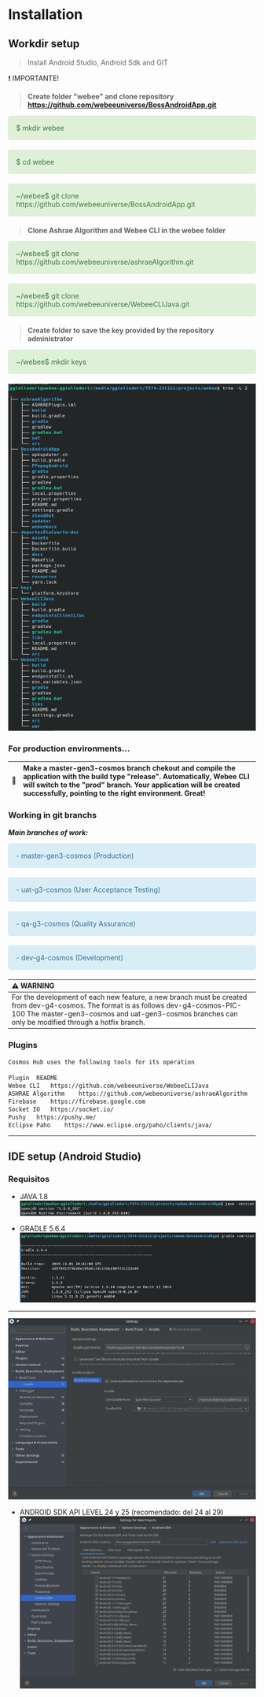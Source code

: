 # Installation

## Workdir setup

> Install Android Studio, Android Sdk and GIT

:exclamation:  IMPORTANTE!
> **Create folder "webee" and clone repository https://github.com/webeeuniverse/BossAndroidApp.git**
<div style="padding: 15px; border: 1px solid transparent; border-color: transparent; margin-bottom: 20px; border-radius: 4px; color: #3c763d; background-color: #dff0d8; border-color: #d6e9c6;">
$ mkdir webee
</div>    
<div style="padding: 15px; border: 1px solid transparent; border-color: transparent; margin-bottom: 20px; border-radius: 4px; color: #3c763d; background-color: #dff0d8; border-color: #d6e9c6;">
$ cd webee
</div>    
<div style="padding: 15px; border: 1px solid transparent; border-color: transparent; margin-bottom: 20px; border-radius: 4px; color: #3c763d; background-color: #dff0d8; border-color: #d6e9c6;">
~/webee$ git clone https://github.com/webeeuniverse/BossAndroidApp.git
</div>    

> **Clone Ashrae Algorithm and Webee CLI in the webee folder**
<div style="padding: 15px; border: 1px solid transparent; border-color: transparent; margin-bottom: 20px; border-radius: 4px; color: #3c763d; background-color: #dff0d8; border-color: #d6e9c6;">
~/webee$ git clone https://github.com/webeeuniverse/ashraeAlgorithm.git
</div>    
<div style="padding: 15px; border: 1px solid transparent; border-color: transparent; margin-bottom: 20px; border-radius: 4px; color: #3c763d; background-color: #dff0d8; border-color: #d6e9c6;">
~/webee$ git clone https://github.com/webeeuniverse/WebeeCLIJava.git
</div>    

> **Create folder to save the key provided by the repository administrator**
<div style="padding: 15px; border: 1px solid transparent; border-color: transparent; margin-bottom: 20px; border-radius: 4px; color: #3c763d; background-color: #dff0d8; border-color: #d6e9c6;">
~/webee$ mkdir keys
</div>    

![tree](./../assets/imagenes/tree.png)

### For production environments...

| :memo:        | Make a master-gen3-cosmos branch chekout and compile the application with the build type "release". Automatically, Webee CLI will switch to the "prod" branch. Your application will be created successfully, pointing to the right environment. Great!       |
|---------------|:------------------------|

### Working in git branchs

***Main branches of work:***

<div style="padding: 15px; border: 1px solid transparent; border-color: transparent; margin-bottom: 20px; border-radius: 4px; color: #31708f; background-color: #d9edf7; border-color: #bce8f1;">
    - master-gen3-cosmos (Production) 
</div>
<div style="padding: 15px; border: 1px solid transparent; border-color: transparent; margin-bottom: 20px; border-radius: 4px; color: #31708f; background-color: #d9edf7; border-color: #bce8f1;">
    - uat-g3-cosmos (User Acceptance Testing) 
</div>
<div style="padding: 15px; border: 1px solid transparent; border-color: transparent; margin-bottom: 20px; border-radius: 4px; color: #31708f; background-color: #d9edf7; border-color: #bce8f1;">
    - qa-g3-cosmos (Quality Assurance) 
</div>
<div style="padding: 15px; border: 1px solid transparent; border-color: transparent; margin-bottom: 20px; border-radius: 4px; color: #31708f; background-color: #d9edf7; border-color: #bce8f1;">
    - dev-g4-cosmos (Development)
</div>

| :warning: WARNING          |
|:---------------------------|
| For the development of each new feature, a new branch must be created from dev-g4-cosmos. The format is as follows dev-g4-cosmos-PIC-100 The master-gen3-cosmos and uat-gen3-cosmos branches can only be modified through a hotfix branch.      |

### Plugins
    Cosmos Hub uses the following tools for its operation

    Plugin	README
    Webee CLI	https://github.com/webeeuniverse/WebeeCLIJava
    ASHRAE Algorithm	https://github.com/webeeuniverse/ashraeAlgorithm
    Firebase	https://firebase.google.com
    Socket IO	https://socket.io/
    Pushy	https://pushy.me/
    Eclipse Paho	https://www.eclipse.org/paho/clients/java/


----------------------------------------------------------------------------------------------------------------------------------------------

## IDE setup (Android Studio)

### Requisitos
- JAVA 1.8
![java](./../assets/imagenes/java_version.png)

- GRADLE 5.6.4
![gradle](./../assets/imagenes/gradle_version.png)
--------------------------------------------------
![gradle](./../assets/imagenes/gradle_version2.png)

- ANDROID SDK API LEVEL 24 y 25 (recomendado: del 24 al 29)
![android](./../assets/imagenes/android_sdk.png)


